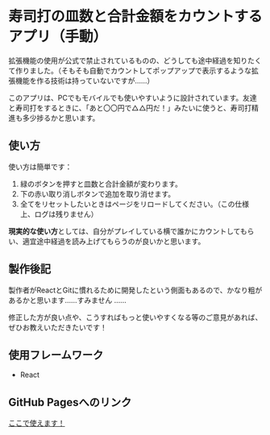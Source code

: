 # 寿司打の皿数と合計金額をカウントするアプリ（手動）

拡張機能の使用が公式で禁止されているものの、どうしても途中経過を知りたくて作りました。（そもそも自動でカウントしてポップアップで表示するような拡張機能を作る技術は持っていないですが……）

このアプリは、PCでもモバイルでも使いやすいように設計されています。友達と寿司打をするときに、「あと〇〇円で△△円だ！」みたいに使うと、寿司打精進も多少捗るかと思います。

## 使い方

使い方は簡単です：

1. 緑のボタンを押すと皿数と合計金額が変わります。
2. 下の赤い取り消しボタンで追加を取り消せます。
3. 全てをリセットしたいときはページをリロードしてください。（この仕様上、ログは残りません）

**現実的な使い方**としては、自分がプレイしている横で誰かにカウントしてもらい、適宜途中経過を読み上げてもらうのが良いかと思います。

## 製作後記

製作者がReactとGitに慣れるために開発したという側面もあるので、かなり粗があるかと思います……すみません ……

修正した方が良い点や、こうすればもっと使いやすくなる等のご意見があれば、ぜひお教えいただきたいです！

## 使用フレームワーク

- React

## GitHub Pagesへのリンク

[ここで使えます！](https://rnkombat.github.io/sushidacount/)
